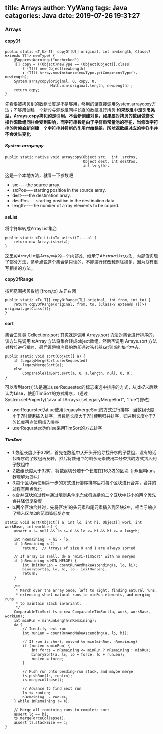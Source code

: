 title: Arrays
author: YyWang
tags: Java
catagories: Java
date: 2019-07-26 19:31:27
---
### Arrays
#### copyOf
~~~
public static <T,U> T[] copyOf(U[] original, int newLength, Class<? extends T[]> newType) {
    @SuppressWarnings("unchecked")
    T[] copy = ((Object)newType == (Object)Object[].class)
        ? (T[]) new Object[newLength]
        : (T[]) Array.newInstance(newType.getComponentType(), newLength);
    System.arraycopy(original, 0, copy, 0,
                     Math.min(original.length, newLength));
    return copy;
}
~~~

先看要被拷贝到的数组长度是不是够用，够用的话直接调用System.arraycopy方法；不够用创建一个新的与源数组同样长度的数组进行拷贝
**如果数组中是引用类型，Arrays.copy拷贝的是引用，不会新创建对象，如果要对拷贝的数组做修改操作源数组同样会受到影响，而字符串数组由于字符串常量池的存在，当修改字符串的时候会新创建一个字符串并将新的引用付给数组，所以源数组对应的字符串并不会发生变化**

##### System.arraycopy
~~~
public static native void arraycopy(Object src,  int  srcPos,
                                    Object dest, int destPos,
                                    int length);
~~~
这是一个本地方法，就看一下参数吧

+ src----the source array. 
+ srcPos----starting position in the source array.
+ dest----the destination array.
+ destPos----starting position in the destination data.
+ length----the number of array elements to be copied.


#### asList
将字符串转成ArrayList集合

~~~
public static <T> List<T> asList(T... a) {
    return new ArrayList<>(a);
}
~~~

这里的ArrayList是Arrays中的一个内部类，继承了AbstractList方法，内部值实现了部分方法，简单点说这个集合是只读的，不能进行修改和删除操作，因为没有重写相关的方法。

#### copyOfRange
按照范围拷贝数组 [from,to) 左开右闭
```
public static <T> T[] copyOfRange(T[] original, int from, int to) {
    return copyOfRange(original, from, to, (Class<? extends T[]>) original.getClass());
}
```

#### sort 

集合工具类 Collections.sort 其实就是调用 Arrays.sort 方法对集合进行排序的，该方法先调用 toArray 方法将集合转成object数组，然后再调用 Arrays.sort 方法对数组进行排序，最后再将排序号的数组通过迭代器set到新的集合中去。

```
public static void sort(Object[] a) {
    if (LegacyMergeSort.userRequested)
        legacyMergeSort(a);
    else
        ComparableTimSort.sort(a, 0, a.length, null, 0, 0);
}
```
可以看到sort方法是通过userRequested的标志来选中排序的方式，从jdk7以后默认为false，使用TimSort的方式排序，（通过System.setProperty("java.util.Arrays.useLegacyMergeSort", "true")修改）

- userRequested为true使用LegacyMergeSort的方式进行排序，当数组长度小于7时使用插入排序，当数组长度大于7时使用归并排序，归并到长度小于7的长度再次使用插入排序
- userRequested为false采用TimSort的方式排序

##### TimSort
+ 1.数组长度小于32时，首先在数组中从开头开始寻找升序的子数组，没有的话找降序的子数组再反转，然后将数组中的剩余元素使用二分查找的方式插入到子数组中
+ 2.数组长度大于32时，将数组切分若干个长度在[16,32)的区块（jdk里叫run，我理解为区块）
+ 3.每个区块再使用第一步的方式进行排序排序后将每个区块进行合并，合并的过程有两点优化
 + a.合并区块的过程中通过限制条件来完成将连续的三个区块中较小的两个优先合并降低复杂度
 + b.两个区块合并时，先将区块1的头元素和尾元素插入到区块2中，相当于缩小了插入区块2的范围降低复杂度

```
static void sort(Object[] a, int lo, int hi, Object[] work, int workBase, int workLen) {
    assert a != null && lo >= 0 && lo <= hi && hi <= a.length;

    int nRemaining  = hi - lo;
    if (nRemaining < 2)
        return;  // Arrays of size 0 and 1 are always sorted

    // If array is small, do a "mini-TimSort" with no merges
    if (nRemaining < MIN_MERGE) {
        int initRunLen = countRunAndMakeAscending(a, lo, hi);
        binarySort(a, lo, hi, lo + initRunLen);
        return;
    }

    /**
     * March over the array once, left to right, finding natural runs,
     * extending short natural runs to minRun elements, and merging runs
     * to maintain stack invariant.
     */
    ComparableTimSort ts = new ComparableTimSort(a, work, workBase, workLen);
    int minRun = minRunLength(nRemaining);
    do {
        // Identify next run
        int runLen = countRunAndMakeAscending(a, lo, hi);

        // If run is short, extend to min(minRun, nRemaining)
        if (runLen < minRun) {
            int force = nRemaining <= minRun ? nRemaining : minRun;
            binarySort(a, lo, lo + force, lo + runLen);
            runLen = force;
        }

        // Push run onto pending-run stack, and maybe merge
        ts.pushRun(lo, runLen);
        ts.mergeCollapse();

        // Advance to find next run
        lo += runLen;
        nRemaining -= runLen;
    } while (nRemaining != 0);

    // Merge all remaining runs to complete sort
    assert lo == hi;
    ts.mergeForceCollapse();
    assert ts.stackSize == 1;
}
```
